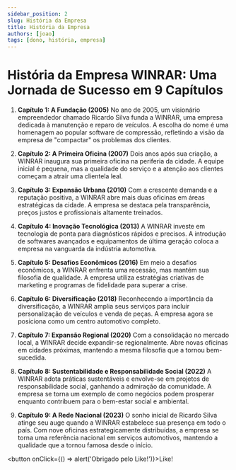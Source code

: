 ```yaml
---
sidebar_position: 2
slug: História da Empresa
title: História da Empresa
authors: [joao]
tags: [dono, história, empresa]
---
```


# História da Empresa WINRAR: Uma Jornada de Sucesso em 9 Capítulos

1. **Capítulo 1: A Fundação (2005)**
No ano de 2005, um visionário empreendedor chamado Ricardo Silva funda a WINRAR, uma empresa dedicada à manutenção e reparo de veículos. A escolha do nome é uma homenagem ao popular software de compressão, refletindo a visão da empresa de "compactar" os problemas dos clientes.

2. **Capítulo 2: A Primeira Oficina (2007)**
Dois anos após sua criação, a WINRAR inaugura sua primeira oficina na periferia da cidade. A equipe inicial é pequena, mas a qualidade do serviço e a atenção aos clientes começam a atrair uma clientela leal.

3. **Capítulo 3: Expansão Urbana (2010)**
Com a crescente demanda e a reputação positiva, a WINRAR abre mais duas oficinas em áreas estratégicas da cidade. A empresa se destaca pela transparência, preços justos e profissionais altamente treinados.

4. **Capítulo 4: Inovação Tecnológica (2013)**
A WINRAR investe em tecnologia de ponta para diagnósticos rápidos e precisos. A introdução de softwares avançados e equipamentos de última geração coloca a empresa na vanguarda da indústria automotiva.

5. **Capítulo 5: Desafios Econômicos (2016)**
Em meio a desafios econômicos, a WINRAR enfrenta uma recessão, mas mantém sua filosofia de qualidade. A empresa utiliza estratégias criativas de marketing e programas de fidelidade para superar a crise.

6. **Capítulo 6: Diversificação (2018)**
Reconhecendo a importância da diversificação, a WINRAR amplia seus serviços para incluir personalização de veículos e venda de peças. A empresa agora se posiciona como um centro automotivo completo.

7. **Capítulo 7: Expansão Regional (2020)**
Com a consolidação no mercado local, a WINRAR decide expandir-se regionalmente. Abre novas oficinas em cidades próximas, mantendo a mesma filosofia que a tornou bem-sucedida.

8. **Capítulo 8: Sustentabilidade e Responsabilidade Social (2022)**
A WINRAR adota práticas sustentáveis e envolve-se em projetos de responsabilidade social, ganhando a admiração da comunidade. A empresa se torna um exemplo de como negócios podem prosperar enquanto contribuem para o bem-estar social e ambiental.

9. **Capítulo 9: A Rede Nacional (2023)**
O sonho inicial de Ricardo Silva atinge seu auge quando a WINRAR estabelece sua presença em todo o país. Com nove oficinas estrategicamente distribuídas, a empresa se torna uma referência nacional em serviços automotivos, mantendo a qualidade que a tornou famosa desde o início.



<button onClick={() => alert('Obrigado pelo Like!')}>Like!</button>